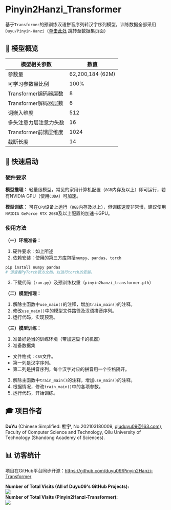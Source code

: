 # Pinyin2Hanzi_Transformer

基于`Transformer`的预训练汉语拼音序列转汉字序列模型，训练数据全部采用`Duyu/Pinyin-Hanzi`（[单击此处](https://huggingface.co/datasets/Duyu/Pinyin-Hanzi) 跳转至数据集页面）

## 📖 模型概览

| 模型相关参数 | 数值 |
| ----- | ----- |
| 参数量 | 62,200,184 (62M) |
| 可学习参数量比例 | 100% |
| Transformer编码器层数 | 8 |
| Transformer解码器层数 | 6 |
| 词嵌入维度 | 512 |
| 多头注意力层注意力头数 | 16 |
| Transformer前馈层维度 | 1024 |
| 截断长度 | 14 |

## 🚀 快速启动

### 硬件要求
**模型推理：** 轻量级模型，常见的家用计算机配置（`8GB`内存及以上）即可运行，若有NVIDIA GPU（使用`CUDA`）可加速。

**模型训练：** 可在`CPU`设备上运行（`8GB`内存及以上），但训练速度非常慢，建议使用`NVIDIA GeForce RTX 2080`及以上配置的加速卡GPU。

### 使用方法

**（一）环境准备：**
1. 硬件要求：如上所述
2. 依赖安装：使用的第三方库包括`numpy`、`pandas`、`torch`

```bash
pip install numpy pandas
# 请查看PyTorch官方文档，以进行torch的安装。
```

3. 下载代码（`run.py`）及预训练权重（`pinyin2hanzi_transformer.pth`）

**（二）模型推理：** 
1. 解除主函数中`use_main()`的注释，增加`train_main()`的注释。
2. 修改`use_main()`中的模型文件路径及汉语拼音序列。
3. 运行代码，实现预测。

**（三）模型训练：** 
1. 准备好适当的训练环境（带加速显卡的机器）
2. 准备数据集
  - 文件格式：`CSV`文件。
  - 第一列是汉字序列。
  - 第二列是拼音序列，每个汉字对应的拼音用一个空格隔开。

3. 解除主函数中`train_main()`的注释，增加`use_main()`的注释。
4. 根据情况，修改`train_main()`中的各项参数。
5. 运行代码，开始训练。

## 🎓 项目作者

**DuYu** (Chinese Simplified: **杜宇**, No.202103180009, qluduyu09@163.com), Faculty of Computer Science and Technology, Qilu University of Technology (Shandong Academy of Sciences).

## 📊 访客统计

项目在GitHub平台同步开源：https://github.com/duyu09/Pinyin2Hanzi-Transformer

<div><b>Number of Total Visits (All of Duyu09's GitHub Projects): </b><br><img src="https://profile-counter.glitch.me/duyu09/count.svg" /></div> 

<div><b>Number of Total Visits (Pinyin2Hanzi-Transformer): </b>
<br><img src="https://profile-counter.glitch.me/duyu09-Pinyin2Hanzi-Transformer/count.svg" /></div>


